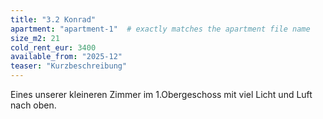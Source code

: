 ```yaml
---
title: "3.2 Konrad"
apartment: "apartment-1"  # exactly matches the apartment file name
size_m2: 21
cold_rent_eur: 3400
available_from: "2025-12"
teaser: "Kurzbeschreibung"
---
```

Eines unserer kleineren Zimmer im 1.Obergeschoss mit viel Licht und Luft nach oben.
